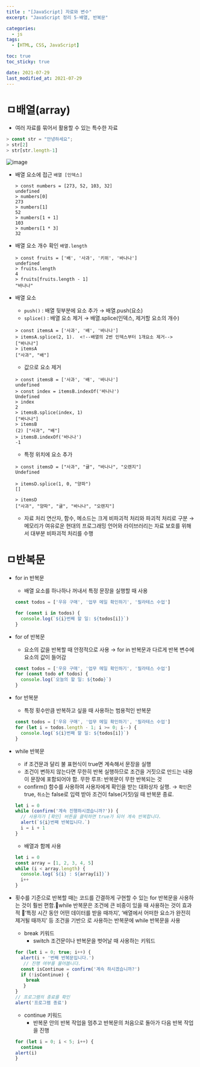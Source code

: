 ```yaml
---
title : "[JavaScript] 자료와 변수"
excerpt: "JavaScript 정리 5-배열, 반복문"

categories:
  - js
tags:
  - [HTML, CSS, JavaScript]

toc: true
toc_sticky: true

date: 2021-07-29
last_modified_at: 2021-07-29
---
```

# ㅁ배열(array)
- 여러 자료를 묶어서 활용할 수 있는 특수한 자료

```js
> const str = "안녕하세요";
> str[2]
> str[str.length-1]
```

![image](https://user-images.githubusercontent.com/81230679/127471249-7be17001-1744-409c-94a8-0dacbe5a59ec.png)

- 배열 요소에 접근
  `배열 [인덱스]`

  ```
  > const numbers = [273, 52, 103, 32]
  undefined
  > numbers[0]
  273
  > numbers[1]
  52
  > numbers[1 + 1]
  103
  > numbers[1 * 3]
  32
  ```

- 배열 요소 개수 확인
  `배열.length`

  ```
  > const fruits = ['배', '사과', '키위', '바나나']
  undefined
  > fruits.length
  4
  > fruits[fruits.length - 1]
  "바나나"
  ```

- 배열 요소
  - `push()` : 배열 뒷부분에 요소 추가 → 배열.push(요소)
  - `splice()` : 배열 요소 제거 → 배열.splice(인덱스, 제거할 요소의 개수)

  ```
  > const itemsA = ['사과', '배', '바나나']
  > itemsA.splice(2, 1).  <!--배열의 2번 인덱스부터 1개요소 제거-->
  ["바나나"]
  > itemsA
  ["사과", "배"]
  ```

    - 값으로 요소 제거
  
    ```
    > const itemsB = ['사과', '배', '바나나']
    undefined
    > const index = itemsB.indexOf('바나나')
    Undefined
    > index
    2
    > itemsB.splice(index, 1)
    ["바나나"]
    > itemsB
    (2) ["사과", "배"]
    > itemsB.indexOf('바나나')
    -1
    ```

    - 특정 위치에 요소 추가
    
    ```
    > const itemsD = ["사과", "귤", "바나나", "오렌지"]
    Undefined

    > itemsD.splice(1, 0, "양파")
    []

    > itemsD
    ["사과", "양파", "귤", "바나나", "오렌지"]
    ```

  - 자료 처리 연산자, 함수, 메소드는 크게 비파괴적 처리와 파괴적 처리로 구분
  → 메모리가 여유로운 현대의 프로그래밍 언어와 라이브러리는 자료 보호를 위해서 대부분 비파괴적 처리를 수행

# ㅁ반복문
- for in 반복문
  - 배열 요소를 하나하나 꺼내서 특정 문장을 실행할 때 사용

  ```js
  const todos = ['우유 구매', '업무 메일 확인하기', '필라테스 수업']

  for (const i in todos) {
    console.log(`${i}번째 할 일: ${todos[i]}`)
  }
  ```

- for of 반복문
  - 요소의 값을 반복할 때 안정적으로 사용
  → for in 반복문과 다르게 반복 변수에 요소의 값이 들어감

  ```js
  const todos = ['우유 구매', '업무 메일 확인하기', '필라테스 수업']
  for (const todo of todos) {
    console.log(`오늘의 할 일: ${todo}`)
  }
  ```

- for 반복분
  - 특정 횟수만큼 반복하고 싶을 때 사용하는 범용적인 반복문

  ```js
  const todos = ['우유 구매', '업무 메일 확인하기', '필라테스 수업']
  for (let i = todos.length - 1; i >= 0; i--) {
    console.log(`${i}번째 할 일: ${todos[i]}`)
  }
  ```

- while 반복문
  - if 조건문과 달리 불 표현식이 true면 계속해서 문장을 실행
  - 조건이 변하지 않는다면 무한히 반복 실행하므로 조건을 거짓으로 만드는 내용이 문장에 포함되어야 함.
무한 루프: 반복문이 무한 반복되는 것
  - confirm() 함수를 사용하여 사용자에게 확인을 받는 대화상자 실행.
  → `확인`은 true, `취소`는 false로 입력 받아 조건이 false(거짓)일 때 반복문 종료.

  ```js
  let i = 0
  while (confirm('계속 진행하시겠습니까?')) {
    // 사용자가 [확인] 버튼을 클릭하면 true가 되어 계속 반복합니다.
    alert(`${i}번째 반복입니다.`)
    i = i + 1
  }
  ```

  - 배열과 함께 사용
  
  ```js
  let i = 0
  const array = [1, 2, 3, 4, 5]
  while (i < array.length) {
    console.log(`${i} : ${array[i]}`)
    i++
  }
  ```

- 횟수를 기준으로 반복할 때는 코드를 간결하게 구현할 수 있는 for 반복문을 사용하는 것이 훨씬 편함.while 반복문은 조건에 큰 비중이 있을 때 사용하는 것이 효과적 ‘특정 시간 동안 어떤 데이터를 받을 때까지’, ‘배열에서 어떠한 요소가 완전히 제거될 때까지’ 등 조건을 기반으 로 사용하는 반복문에 while 반복문을 사용

  - break 키워드
    - switch 조건문이나 반복문을 벗어날 때 사용하는 키워드

  ```js
  for (let i = 0; true; i++) {
    alert(i + '번째 반복문입니다.')
     // 진행 여부를 물어봅니다.
    const isContinue = confirm('계속 하시겠습니까?')
    if (!isContinue) {
      break
     }
  }
  // 프로그램의 종료를 확인
  alert('프로그램 종료')
  ```

  - continue 키워드
    - 반복문 안의 반복 작업을 멈추고 반복문의 처음으로 돌아가 다음 반복 작업을 진행

  ```js
  for (let i = 0; i < 5; i++) {
    continue
  alert(i)
  }
  ```

  